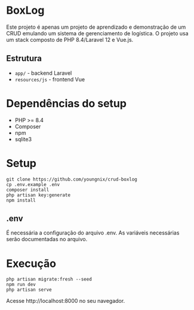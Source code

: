 # BoxLog

Este projeto é apenas um projeto de aprendizado e demonstração de um CRUD emulando um sistema de gerenciamento de logística.
O projeto usa um stack composto de PHP 8.4/Laravel 12 e Vue.js.

## Estrutura

- `app/` - backend Laravel
- `resources/js` - frontend Vue

# Dependências do setup

- PHP >= 8.4
- Composer
- npm
- sqlite3 

# Setup
 
```
git clone https://github.com/youngnix/crud-boxlog
cp .env.example .env
composer install
php artisan key:generate
npm install
```

## .env

É necessária a configuração do arquivo .env. As variáveis necessárias serão documentadas no arquivo.

# Execução

```
php artisan migrate:fresh --seed
npm run dev
php artisan serve
```

Acesse http://localhost:8000 no seu navegador.
